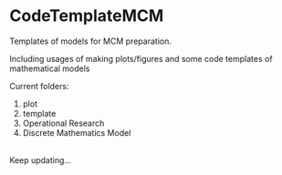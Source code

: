 # CodeTemplateMCM
Templates of models for MCM preparation.

Including usages of making plots/figures and some code templates of mathematical models

Current folders:<br>
1. plot
2. template
  1. Operational Research
  2. Discrete Mathematics Model

<br>Keep updating...
